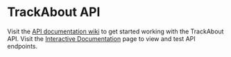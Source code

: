 # TrackAbout API

Visit the [API documentation wiki][api-wiki] to get started working with the TrackAbout API. Visit the [Interactive Documentation][swagger] page to view and test API endpoints.

[api-wiki]: https://github.com/trackabout/API/wiki
[swagger]: https://www.trackabout.com/api/docs
